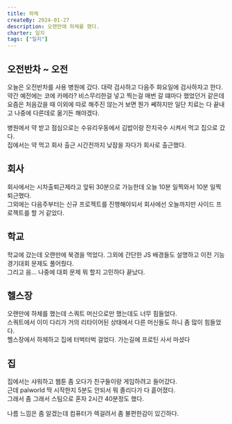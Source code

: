 ```yaml
---
title: 하체
createBy: 2024-01-27
description: 오랜만에 하체를 했다.
charter: 일지
tags: ["일지"]
---
```


## 오전반차 ~ 오전

오늘은 오전반차를 사용 병원에 갔다. 대략 검사하고 다음주 화요일에 검사하자고 한다.  
약간 예전에는 코에 카메라? 비스무리한걸 넣고 찍는걸 매번 갈 떄마다 했었던거 같은데  
요즘은 처음갔을 때 이외에 따로 해주진 않는거 보면 뭔가 쎼하지만 일단 치료는 다 끝내고 나중에 다른데로 옮기든 해야겠다.

병원에서 약 받고 점심으로는 수유리우동에서 김밥이랑 잔치국수 시켜서 먹고 집으로 갔다.  
집에서는 약 먹고 회사 출근 시간전까지 낮잠을 자다가 회사로 출근했다.

## 회사

회사에서는 시차출퇴근제라고 앞뒤 30분으로 가능한데 오늘 10분 일찍와서 10분 일찍 퇴근했다.  
그외에는 다음주부터는 신규 프로젝트를 진행해야되서 회사에선 오늘까지만 사이드 프로젝트를 할 거 같았다.

## 학교

학교에 갔는데 오랜만에 북경을 먹었다. 그외에 간단한 JS 배경들도 설명하고 이전 기능경기대회 문제도 풀어줬다.  
그리고 음... 나중에 대회 문제 뭐 할지 고민하다 끝났다.

## 헬스장

오랜만에 하체를 했는데 스쿼트 머신으로만 했는데도 너무 힘들었다.  
스쿼트에서 이미 다리가 거의 리타이어된 상태에서 다른 머신들도 하니 좀 많이 힘들었다.  
헬스장에서 하체하고 집에 터벅터벅 걸었다. 가는길에 프로틴 사서 마셨다

## 집

집에서는 샤워하고 웹툰 좀 오다가 친구들이랑 게임하려고 들어갔다.  
근데 palworld 딱 시작한지 5분도 안되서 뭐 졸리다가 다 흩어졌다.  
그래서 좀 그래서 스팀으로 혼자 2시간 40분정도 했다.

나름 느낌은 좀 알겠는데 컴퓨터가 렉걸려서 좀 불편한감이 있긴하다.
